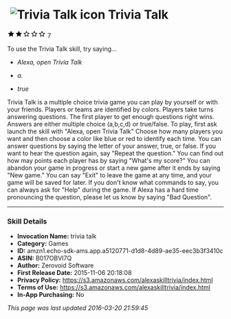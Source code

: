 # &nbsp;<img src="https://github.com/dale3h/alexa-skills-list/raw/master/skills/trivia-talk/B017OBVI7Q/app_icon" alt="Trivia Talk icon" width="36"> Trivia Talk
![2 stars](../../../images/ic_star_black_18dp_1x.png)![2 stars](../../../images/ic_star_black_18dp_1x.png)![2 stars](../../../images/ic_star_border_black_18dp_1x.png)![2 stars](../../../images/ic_star_border_black_18dp_1x.png)![2 stars](../../../images/ic_star_border_black_18dp_1x.png) 7

To use the Trivia Talk skill, try saying...

* *Alexa, open Trivia Talk*

* *a.*

* *true*

Trivia Talk is a multiple choice trivia game you can play by yourself or with your friends.  Players or teams are identified by colors.  Players take turns answering questions.  The first player to get enough questions right wins.  Answers are either multiple choice (a,b,c,d) or true/false.  To play, first ask launch the skill with "Alexa, open Trivia Talk"  Choose how many players you want and then choose a color like blue or red to identify each time.  You can answer questions by saying the letter of your answer, true, or false.  If you want to hear the question again, say "Repeat the question."  You can find out how may points each player has by saying "What's my score?"  You can abandon your game in progress or start a new game after it ends by saying "New game."  You can say "Exit" to leave the game at any time, and your game will be saved for later.  If you don't know what commands to say, you can always ask for "Help" during the game.  If Alexa has a hard time pronouncing the question, please let us know by saying "Bad Question".

***

### Skill Details

* **Invocation Name:** trivia talk
* **Category:** Games
* **ID:** amzn1.echo-sdk-ams.app.a5120771-d1d8-4d89-ae35-eec3b3f3410c
* **ASIN:** B017OBVI7Q
* **Author:** Zerovoid Software
* **First Release Date:** 2015-11-06 20:18:08
* **Privacy Policy:** https://s3.amazonaws.com/alexaskilltrivia/index.html
* **Terms of Use:** https://s3.amazonaws.com/alexaskilltrivia/index.html
* **In-App Purchasing:** No

*This page was last updated 2016-03-20 21:59:45*
